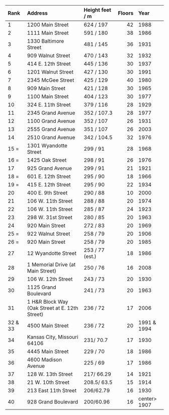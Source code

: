 | Rank    | Address                                        | Height feet / m   |   Floors | Year         |
|:--------|:-----------------------------------------------|:------------------|---------:|:-------------|
| 1       | 1200 Main Street                               | 624 / 197         |       42 | 1988         |
| 2       | 1111 Main Street                               | 591 / 180         |       38 | 1986         |
| 3       | 1330 Baltimore Street                          | 481 / 145         |       36 | 1931         |
| 4       | 909 Walnut Street                              | 470 / 143         |       32 | 1932         |
| 5       | 414 E. 12th Street                             | 445 / 136         |       30 | 1937         |
| 6       | 1201 Walnut Street                             | 427 / 130         |       30 | 1991         |
| 7       | 2345 McGee Street                              | 425 / 129         |       40 | 1980         |
| 8       | 909 Main Street                                | 421 / 128         |       30 | 1965         |
| 9       | 1100 Main Street                               | 404 / 123         |       30 | 1977         |
| 10      | 324 E. 11th Street                             | 379 / 116         |       28 | 1929         |
| 11      | 2345 Grand Avenue                              | 352 / 107.3       |       28 | 1977         |
| 12      | 1100 Grand Avenue                              | 352 / 107         |       26 | 1931         |
| 13      | 2555 Grand Avenue                              | 351 / 107         |       26 | 2003         |
| 14      | 2510 Grand Avenue                              | 342 / 104.5       |       32 | 1976         |
| 15 =    | 1301 Wyandotte Street                          | 299 / 91          |       28 | 1968         |
| 16 =    | 1425 Oak Street                                | 298 / 91          |       26 | 1976         |
| 17      | 925 Grand Avenue                               | 299 / 91          |       21 | 1921         |
| 18 =    | 601 E. 12th Street                             | 295 / 90          |       18 | 1966         |
| 19 =    | 415 E. 12th Street                             | 295 / 90          |       22 | 1934         |
| 20      | 400 E. 9th Street                              | 290 / 88          |       10 | 2000         |
| 21      | 106 W. 11th Street                             | 288 / 88          |       20 | 1974         |
| 22      | 106 W. 11th Street                             | 285 / 87          |       24 | 1923         |
| 23      | 298 W. 31st Street                             | 280 / 85          |       20 | 1963         |
| 24      | 920 Main Street                                | 272 / 83          |       20 | 1969         |
| 25 =    | 922 Walnut Street                              | 258 / 79          |       20 | 1906         |
| 26 =    | 920 Main Street                                | 258 / 79          |       20 | 1985         |
| 27      | 12 Wyandotte Street                            | 253 / 77 (est.)   |       18 | 1986         |
| 28      | 1 Memorial Drive (at Main Street)              | 250 / 76          |       16 | 2008         |
| 29      | 106 W. 12th Street                             | 243 / 73          |       20 | 1930         |
| 30      | 1125 Grand Boulevard                           | 241 / 73          |       20 | 1963         |
| 31      | 1 H&R Block Way (Oak Street at E. 12th Street) | 236 / 72          |       17 | 2006         |
| 32 & 33 | 4500 Main Street                               | 236 / 72          |       20 | 1991 & 1994  |
| 34      | Kansas City, Missouri 64106                    | 231/ 70.7         |       17 | 1930         |
| 35      | 4445 Main Street                               | 229 / 70          |       18 | 1986         |
| 36      | 4600 Madison Avenue                            | 225 / 69          |       17 | 1986         |
| 37      | 128 W. 13th Street                             | 217/ 66.29        |       14 | 1921         |
| 38      | 21 W. 10th Street                              | 208.5/ 63.5       |       15 | 1914         |
| 39      | 213 East 11th Street                           | 206/62.79         |       16 | 1930         |
| 40      | 928 Grand Boulevard                            | 200/60.96         |       16 | center> 1907 |